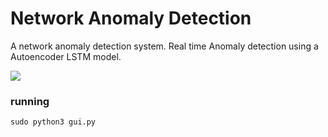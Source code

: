 # Network Anomaly Detection
A network anomaly detection system.
Real time Anomaly detection using a Autoencoder LSTM model.

![](https://preview.ibb.co/fjEWZT/example.jpg)

### running


```
sudo python3 gui.py
```
